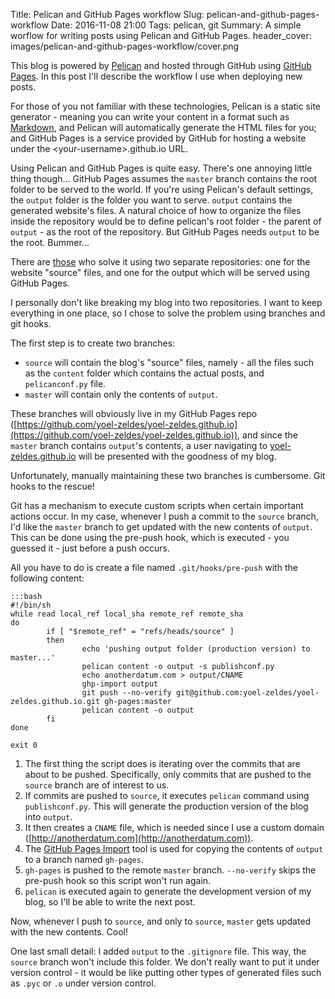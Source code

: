 Title: Pelican and GitHub Pages workflow
Slug: pelican-and-github-pages-workflow
Date: 2016-11-08 21:00
Tags: pelican, git
Summary: A simple worflow for writing posts using Pelican and GitHub Pages.
header_cover: images/pelican-and-github-pages-workflow/cover.png

This blog is powered by [Pelican](http://docs.getpelican.com/en/stable) and hosted through GitHub using [GitHub Pages](https://pages.github.com/).
In this post I'll describe the workflow I use when deploying new posts.

For those of you not familiar with these technologies, Pelican is a static site generator - meaning you can write your content in a format such
as [Markdown](http://daringfireball.net/projects/markdown), and Pelican will automatically generate the HTML files for you; and GitHub Pages is
a service provided by GitHub for hosting a website under the <your-username\>.github.io URL.

Using Pelican and GitHub Pages is quite easy. There's one annoying little thing though... GitHub Pages assumes
the `master` branch contains the root folder to be served to the world. If you're using Pelican's default settings, the `output`
folder is the folder you want to serve. `output` contains the generated website's files.
A natural choice of how to organize the files inside the repository
would be to define pelican's root folder - the parent of `output` - as the root of the repository. But GitHub Pages needs
`output` to be the root. Bummer...

There are [those](http://mavant.com/blog/2014/03/10/pelican-git-hooks-github-dot-io)
who solve it using two separate repositories: one for the website "source" files, and
one for the output which will be served using GitHub Pages.

I personally don't like breaking my blog into two repositories. I want to keep everything in one place, so I chose to solve the problem
using branches and git hooks.

The first step is to create two branches:

* `source` will contain the blog's "source" files, namely - all the files such as the `content` folder which contains the actual posts, and `pelicanconf.py` file.
* `master` will contain only the contents of `output`.

These branches will obviously live in my GitHub Pages repo
([https://github.com/yoel-zeldes/yoel-zeldes.github.io](https://github.com/yoel-zeldes/yoel-zeldes.github.io)),
and since the `master` branch contains `output`'s contents, a user navigating to [yoel-zeldes.github.io](yoel-zeldes.github.io)
will be presented with the goodness of my blog.

Unfortunately, manually maintaining these two branches is cumbersome. Git hooks to the rescue!

Git has a mechanism to execute custom scripts when certain important actions occur. In my case, whenever I push a commit to the `source` branch,
I'd like the `master` branch to get updated with the new contents of `output`. This can be done using the pre-push hook, which is executed -
you guessed it - just before a push occurs.

All you have to do is create a file named `.git/hooks/pre-push` with the following content:

	:::bash
	#!/bin/sh
	while read local_ref local_sha remote_ref remote_sha
	do
			if [ "$remote_ref" = "refs/heads/source" ]
			then
					echo 'pushing output folder (production version) to master...'
					pelican content -o output -s publishconf.py
					echo anotherdatum.com > output/CNAME
					ghp-import output
					git push --no-verify git@github.com:yoel-zeldes/yoel-zeldes.github.io.git gh-pages:master
					pelican content -o output
			fi
	done

	exit 0

1. The first thing the script does is iterating over the commits that are about to be pushed. Specifically, only commits that are pushed to the
`source` branch are of interest to us.
2. If commits are pushed to `source`, it executes `pelican` command using `publishconf.py`. This will generate the production version of the blog into `output`.
3. It then creates a `CNAME` file, which is needed since I use a custom domain ([http://anotherdatum.com](http://anotherdatum.com)).
4. The [GitHub Pages Import](https://github.com/davisp/ghp-import) tool is used for copying the contents of `output` to a branch named `gh-pages`.
5. `gh-pages` is pushed to the remote `master` branch. `--no-verify` skips the pre-push hook so this script won't run again.
6. `pelican` is executed again to generate the development version of my blog, so I'll be able to write the next post.

Now, whenever I push to `source`, and only to `source`, `master` gets updated with the new contents. Cool!

One last small detail: I added `output` to the `.gitignore` file. This way, the `source` branch won't include this folder.
We don't really want to put it under version control - it would be like putting other types of generated files such as
`.pyc` or `.o` under version control.
